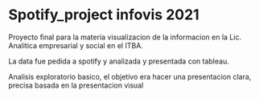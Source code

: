 # Spotify_project infovis 2021

Proyecto final para la materia visualizacion de la informacion en la Lic. Analitica empresarial y social en el ITBA.

La data fue pedida a spotify y analizada y presentada con tableau.

Analisis exploratorio basico, el objetivo era hacer una presentacion clara, precisa basada en la presentacion visual

